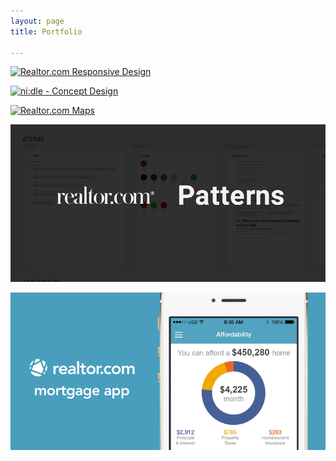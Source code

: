 ```yaml
---
layout: page
title: Portfolio

---
```


[![Realtor.com Responsive Design](/assets/)](/portfolio/rdc_responsive/)

[![ni:dle - Concept Design](/assets/)](/portfolio/ni-dle/)

[![Realtor.com Maps](/assets/rdc_map/)](/portfolio/rdc_maps/)

[![Realtor.com Patterns](/assets/rdc_patterns/rcd_patterns.png)](/portfolio/rdc_patterns/)

[![Mortgage App](/assets/mortgage_app/mortgage_app.png)](/portfolio/mortgage_app/)

